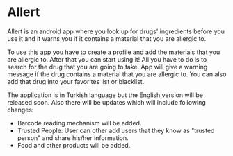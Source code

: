 # Allert
Allert is an android app where you look up for drugs' ingredients before you use it and it warns you if it contains a material that you are allergic to.

To use this app you have to create a profile and add the materials that you are allergic to. After that you can start using it! All you have to do is to search for the drug that you are going to take. App will give a warning message if the drug contains a material that you are allergic to. You can also add that drug into your favorites list or blacklist.

The application is in Turkish language but the English version will be released soon. Also there will be updates which will include following changes:
- Barcode reading mechanism will be added.
- Trusted People: User can other add users that they know as "trusted person" and share his/her information.
- Food and other products will be added. 
